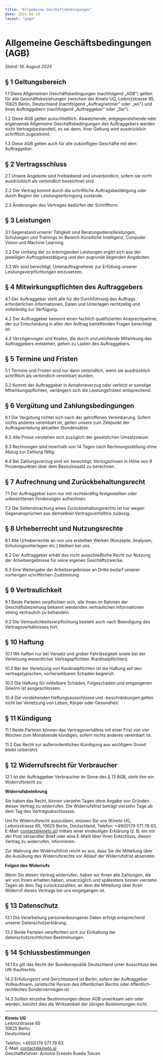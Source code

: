 ```yaml
---
title: "Allgemeine Geschäftsbedingungen"
date: 2025-08-19
layout: "page"
---
```


# Allgemeine Geschäftsbedingungen (AGB)

*Stand: 19. August 2025*

## § 1 Geltungsbereich

1.1 Diese Allgemeinen Geschäftsbedingungen (nachfolgend „AGB") gelten für alle Geschäftsbeziehungen zwischen der Kineto UG, Leibnizstrasse 85, 10625 Berlin, Deutschland (nachfolgend „Auftragnehmer" oder „wir") und ihren Auftraggebern (nachfolgend „Auftraggeber" oder „Sie").

1.2 Diese AGB gelten ausschließlich. Abweichende, entgegenstehende oder ergänzende Allgemeine Geschäftsbedingungen des Auftraggebers werden nicht Vertragsbestandteil, es sei denn, ihrer Geltung wird ausdrücklich schriftlich zugestimmt.

1.3 Diese AGB gelten auch für alle zukünftigen Geschäfte mit dem Auftraggeber.

## § 2 Vertragsschluss

2.1 Unsere Angebote sind freibleibend und unverbindlich, sofern sie nicht ausdrücklich als verbindlich bezeichnet sind.

2.2 Der Vertrag kommt durch die schriftliche Auftragsbestätigung oder durch Beginn der Leistungserbringung zustande.

2.3 Änderungen des Vertrages bedürfen der Schriftform.

## § 3 Leistungen

3.1 Gegenstand unserer Tätigkeit sind Beratungsdienstleistungen, Schulungen und Trainings im Bereich Künstliche Intelligenz, Computer Vision und Machine Learning.

3.2 Der Umfang der zu erbringenden Leistungen ergibt sich aus der jeweiligen Auftragsbestätigung und den zugrunde liegenden Angeboten.

3.3 Wir sind berechtigt, Unterauftragnehmer zur Erfüllung unserer Leistungsverpflichtungen einzusetzen.

## § 4 Mitwirkungspflichten des Auftraggebers

4.1 Der Auftraggeber stellt alle für die Durchführung des Auftrags erforderlichen Informationen, Daten und Unterlagen rechtzeitig und vollständig zur Verfügung.

4.2 Der Auftraggeber benennt einen fachlich qualifizierten Ansprechpartner, der zur Entscheidung in allen den Auftrag betreffenden Fragen berechtigt ist.

4.3 Verzögerungen und Kosten, die durch unzureichende Mitwirkung des Auftraggebers entstehen, gehen zu Lasten des Auftraggebers.

## § 5 Termine und Fristen

5.1 Termine und Fristen sind nur dann verbindlich, wenn sie ausdrücklich schriftlich als verbindlich vereinbart wurden.

5.2 Kommt der Auftraggeber in Annahmeverzug oder verletzt er sonstige Mitwirkungspflichten, verlängern sich die Leistungsfristen entsprechend.

## § 6 Vergütung und Zahlungsbedingungen

6.1 Die Vergütung richtet sich nach der getroffenen Vereinbarung. Sofern nichts anderes vereinbart ist, gelten unsere zum Zeitpunkt der Auftragserteilung aktuellen Stundensätze.

6.2 Alle Preise verstehen sich zuzüglich der gesetzlichen Umsatzsteuer.

6.3 Rechnungen sind innerhalb von 14 Tagen nach Rechnungsstellung ohne Abzug zur Zahlung fällig.

6.4 Bei Zahlungsverzug sind wir berechtigt, Verzugszinsen in Höhe von 9 Prozentpunkten über dem Basiszinssatz zu berechnen.

## § 7 Aufrechnung und Zurückbehaltungsrecht

7.1 Der Auftraggeber kann nur mit rechtskräftig festgestellten oder unbestrittenen Forderungen aufrechnen.

7.2 Die Geltendmachung eines Zurückbehaltungsrechts ist nur wegen Gegenansprüchen aus demselben Vertragsverhältnis zulässig.

## § 8 Urheberrecht und Nutzungsrechte

8.1 Alle Urheberrechte an von uns erstellten Werken (Konzepte, Analysen, Schulungsunterlagen etc.) bleiben bei uns.

8.2 Der Auftraggeber erhält das nicht ausschließliche Recht zur Nutzung der Arbeitsergebnisse für seine eigenen Geschäftszwecke.

8.3 Eine Weitergabe der Arbeitsergebnisse an Dritte bedarf unserer vorherigen schriftlichen Zustimmung.

## § 9 Vertraulichkeit

9.1 Beide Parteien verpflichten sich, alle ihnen im Rahmen der Geschäftsbeziehung bekannt werdenden vertraulichen Informationen streng vertraulich zu behandeln.

9.2 Die Vertraulichkeitsverpflichtung besteht auch nach Beendigung des Vertragsverhältnisses fort.

## § 10 Haftung

10.1 Wir haften nur bei Vorsatz und grober Fahrlässigkeit sowie bei der Verletzung wesentlicher Vertragspflichten (Kardinalpflichten).

10.2 Bei der Verletzung von Kardinalpflichten ist die Haftung auf den vertragstypischen, vorhersehbaren Schaden begrenzt.

10.3 Die Haftung für mittelbare Schäden, Folgeschäden und entgangenen Gewinn ist ausgeschlossen.

10.4 Die vorstehenden Haftungsausschlüsse und -beschränkungen gelten nicht bei Verletzung von Leben, Körper oder Gesundheit.

## § 11 Kündigung

11.1 Beide Parteien können das Vertragsverhältnis mit einer Frist von vier Wochen zum Monatsende kündigen, sofern nichts anderes vereinbart ist.

11.2 Das Recht zur außerordentlichen Kündigung aus wichtigem Grund bleibt unberührt.

## § 12 Widerrufsrecht für Verbraucher

12.1 Ist der Auftraggeber Verbraucher im Sinne des § 13 BGB, steht ihm ein Widerrufsrecht zu:

**Widerrufsbelehrung**

Sie haben das Recht, binnen vierzehn Tagen ohne Angabe von Gründen diesen Vertrag zu widerrufen. Die Widerrufsfrist beträgt vierzehn Tage ab dem Tag des Vertragsabschlusses.

Um Ihr Widerrufsrecht auszuüben, müssen Sie uns (Kineto UG, Leibnizstrasse 85, 10625 Berlin, Deutschland, Telefon: +49(0)179 571 78 63, E-Mail: contact@kineto.ai) mittels einer eindeutigen Erklärung (z. B. ein mit der Post versandter Brief oder eine E-Mail) über Ihren Entschluss, diesen Vertrag zu widerrufen, informieren.

Zur Wahrung der Widerrufsfrist reicht es aus, dass Sie die Mitteilung über die Ausübung des Widerrufsrechts vor Ablauf der Widerrufsfrist absenden.

**Folgen des Widerrufs**

Wenn Sie diesen Vertrag widerrufen, haben wir Ihnen alle Zahlungen, die wir von Ihnen erhalten haben, unverzüglich und spätestens binnen vierzehn Tagen ab dem Tag zurückzuzahlen, an dem die Mitteilung über Ihren Widerruf dieses Vertrags bei uns eingegangen ist.

## § 13 Datenschutz

13.1 Die Verarbeitung personenbezogener Daten erfolgt entsprechend unserer Datenschutzerklärung.

13.2 Beide Parteien verpflichten sich zur Einhaltung der datenschutzrechtlichen Bestimmungen.

## § 14 Schlussbestimmungen

14.1 Es gilt das Recht der Bundesrepublik Deutschland unter Ausschluss des UN-Kaufrechts.

14.2 Erfüllungsort und Gerichtsstand ist Berlin, sofern der Auftraggeber Vollkaufmann, juristische Person des öffentlichen Rechts oder öffentlich-rechtliches Sondervermögen ist.

14.3 Sollten einzelne Bestimmungen dieser AGB unwirksam sein oder werden, berührt dies die Wirksamkeit der übrigen Bestimmungen nicht.

---

**Kineto UG**  
Leibnizstrasse 85  
10625 Berlin  
Deutschland

Telefon: +49(0)179 571 78 63  
E-Mail: contact@kineto.ai  
Geschäftsführer: Antonio Ernesto Rueda Toicen